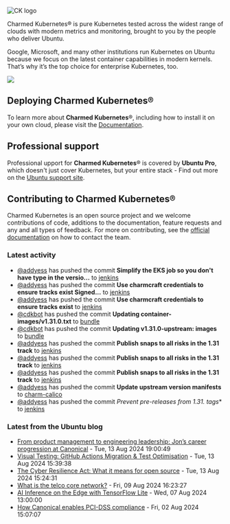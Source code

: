 ![CK logo](https://assets.ubuntu.com/v1/451d4cf4-Charmed+Kubernetes_RGB_onWhite_2022.svg)

Charmed Kubernetes® is pure Kubernetes tested across the widest range of clouds with modern metrics and monitoring, brought to you by the people who deliver Ubuntu.

Google, Microsoft, and many other institutions run Kubernetes on Ubuntu because we focus on the latest container capabilities in modern kernels. That’s why it’s the top choice for enterprise Kubernetes, too.

![](https://assets.ubuntu.com/v1/843c77b6-juju-at-a-glace.svg)

## Deploying Charmed Kubernetes®

To learn more about **Charmed Kubernetes**®, including how to install it on your own cloud, please visit the [Documentation][docs].

## Professional support

Professional upport for **Charmed Kubernetes**® is covered by **Ubuntu Pro**, which doesn't just cover Kubernetes, but your entire stack - Find out more on the [Ubuntu support site](https://ubuntu.com/support).

## Contributing to Charmed Kubernetes®

Charmed Kubernetes is an open source project and we welcome contributions of code, additions to the documentation, feature requests and any and all types of feedback. For more on contributing, see the [official documentation][get-in-touch] on how to contact the team.

<!-- LINKS -->
[docs]: https://ubuntu.com/kubernetes/docs
[get-in-touch]: https://ubuntu.com/kubernetes/docs/get-in-touch

### Latest activity

<!-- activity starts -->
 - [@addyess](https://github.com/addyess) has pushed the commit **Simplify the EKS job so you don't have type in the versio...** to [jenkins](https://github.com/charmed-kubernetes/jenkins)
 - [@addyess](https://github.com/addyess) has pushed the commit **Use charmcraft credentials to ensure tracks exist  Signed...** to [jenkins](https://github.com/charmed-kubernetes/jenkins)
 - [@addyess](https://github.com/addyess) has pushed the commit **Use charmcraft credentials to ensure tracks exist** to [jenkins](https://github.com/charmed-kubernetes/jenkins)
 - [@cdkbot](https://github.com/cdkbot) has pushed the commit **Updating container-images/v1.31.0.txt** to [bundle](https://github.com/charmed-kubernetes/bundle)
 - [@cdkbot](https://github.com/cdkbot) has pushed the commit **Updating v1.31.0-upstream: images** to [bundle](https://github.com/charmed-kubernetes/bundle)
 - [@addyess](https://github.com/addyess) has pushed the commit **Publish snaps to all risks in the 1.31 track** to [jenkins](https://github.com/charmed-kubernetes/jenkins)
 - [@addyess](https://github.com/addyess) has pushed the commit **Publish snaps to all risks in the 1.31 track** to [jenkins](https://github.com/charmed-kubernetes/jenkins)
 - [@addyess](https://github.com/addyess) has pushed the commit **Publish snaps to all risks in the 1.31 track** to [jenkins](https://github.com/charmed-kubernetes/jenkins)
 - [@addyess](https://github.com/addyess) has pushed the commit **Update upstream version manifests** to [charm-calico](https://github.com/charmed-kubernetes/charm-calico)
 - [@addyess](https://github.com/addyess) has pushed the commit **Prevent pre-releases from 1.31.* tags** to [jenkins](https://github.com/charmed-kubernetes/jenkins)
<!-- activity ends -->

<!-- roadmap starts -->

<!-- roadmap ends -->

### Latest from the Ubuntu blog

<!-- blog starts -->
* [From product management to engineering leadership: Jon&#8217;s career progression at Canonical](https://ubuntu.com//blog/from-product-management-to-engineering-leadership-jon-seagers-career-progression-at-canonical) - Tue, 13 Aug 2024 19:00:49 
* [Visual Testing: GitHub Actions Migration &#038; Test Optimisation](https://ubuntu.com//blog/visual-testing-github-actions-migration-test-optimisation) - Tue, 13 Aug 2024 15:39:38 
* [The Cyber Resilience Act: What it means for open source](https://ubuntu.com//blog/the-cyber-resilience-act-what-it-means-for-open-source) - Tue, 13 Aug 2024 15:24:31 
* [What is the telco core network?](https://ubuntu.com//blog/what-is-the-telco-core-network) - Fri, 09 Aug 2024 16:23:27 
* [AI Inference on the Edge with TensorFlow Lite](https://ubuntu.com//blog/ai-inference-on-edge-with-tensorflow-lite) - Wed, 07 Aug 2024 13:00:00 
* [How Canonical enables PCI-DSS compliance](https://ubuntu.com//blog/how-canonical-enables-pci-dss-compliance) - Fri, 02 Aug 2024 15:07:07 
<!-- blog ends -->
